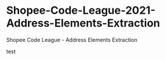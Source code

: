 # Shopee-Code-League-2021-Address-Elements-Extraction
Shopee Code League - Address Elements Extraction

test
